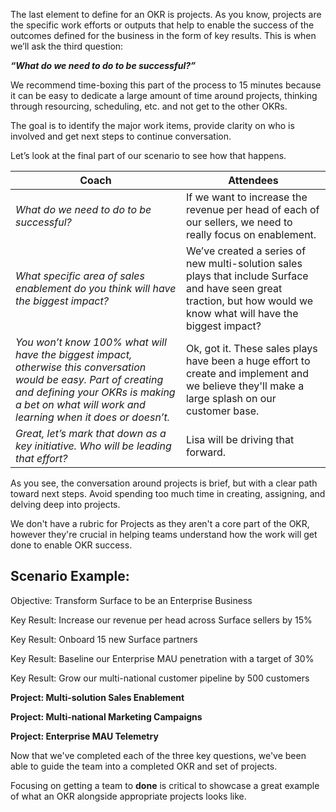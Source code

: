 The last element to define for an OKR is projects.  As you know, projects are the specific work efforts or outputs that help to enable the success of the outcomes defined for the business in the form of key results.  This is when we’ll ask the third question: 

***“What do we need to do to be successful?”***

We recommend time-boxing this part of the process to 15 minutes because it can be easy to dedicate a large amount of time around projects, thinking through resourcing, scheduling, etc. and not get to the other OKRs.   

The goal is to identify the major work items, provide clarity on who is involved and get next steps to continue conversation.  

Let’s look at the final part of our scenario to see how that happens.

|Coach   |Attendees   |
|---------|---------|
| *What do we need to do to be successful?*|If we want to increase the revenue per head of each of our sellers, we need to really focus on enablement. | 
|*What specific area of sales enablement do you think will have the biggest impact?*| We’ve created a series of new multi-solution sales plays that include Surface and have seen great traction, but how would we know what will have the biggest impact?|
| *You won’t know 100% what will have the biggest impact, otherwise this conversation would be easy.   Part of creating and defining your OKRs is making a bet on what will work and learning when it does or doesn’t.* | Ok, got it.  These sales plays have been a huge effort to create and implement and we believe they'll make a large splash on our customer base.| 
|*Great, let’s mark that down as a key initiative.  Who will be leading that effort?* | Lisa will be driving that forward. | *Great, Lisa can you take the action of bringing the appropriate group together to start executing on that enablement?* |

As you see, the conversation around projects is brief, but with a clear path toward next steps.  Avoid spending too much time in creating, assigning, and delving deep into projects.   

We don't have a rubric for Projects as they aren't a core part of the OKR, however they're crucial in helping teams understand how the work will get done to enable OKR success.
 
Scenario Example: 
-
Objective: Transform Surface to be an Enterprise Business 

Key Result: Increase our revenue per head across Surface sellers by 15% 

Key Result: Onboard 15 new Surface partners 

Key Result: Baseline our Enterprise MAU penetration with a target of 30% 

Key Result: Grow our multi-national customer pipeline by 500 customers 

**Project: Multi-solution Sales Enablement** 

**Project: Multi-national Marketing Campaigns**

**Project: Enterprise MAU Telemetry**
  
Now that we've completed each of the three key questions, we've been able to guide the team into a completed OKR and set of projects.   

Focusing on getting a team to **done** is critical to showcase a great example of what an OKR alongside appropriate projects looks like.   